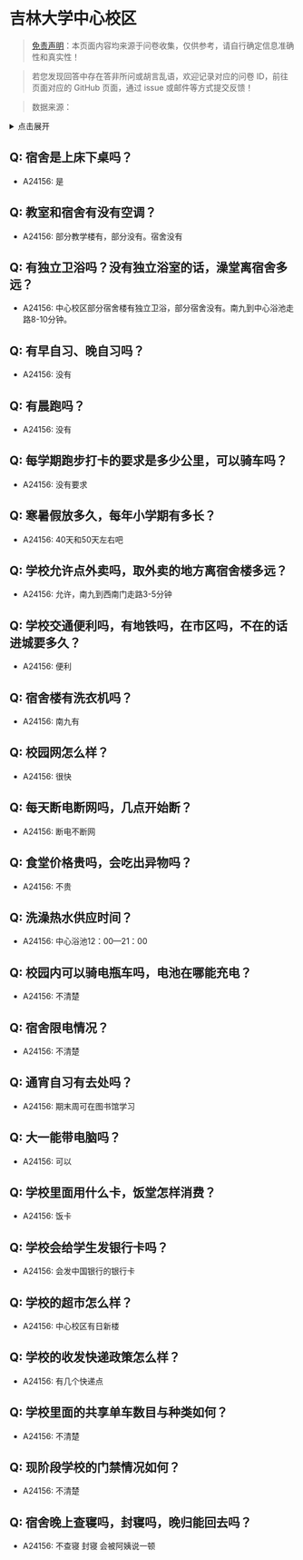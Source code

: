 # 吉林大学中心校区

> [免责声明](https://colleges.chat/#_3)：本页面内容均来源于问卷收集，仅供参考，请自行确定信息准确性和真实性！

> 若您发现回答中存在答非所问或胡言乱语，欢迎记录对应的问卷 ID，前往页面对应的 GitHub 页面，通过 issue 或邮件等方式提交反馈！

> 数据来源：

<details><summary>点击展开</summary>
<ul>
<li>A24156: 匿名 (2024 年 06 月)</li>
</ul>
</details>

## Q: 宿舍是上床下桌吗？

- A24156: 是

## Q: 教室和宿舍有没有空调？

- A24156: 部分教学楼有，部分没有。宿舍没有

## Q: 有独立卫浴吗？没有独立浴室的话，澡堂离宿舍多远？

- A24156: 中心校区部分宿舍楼有独立卫浴，部分宿舍没有。南九到中心浴池走路8-10分钟。

## Q: 有早自习、晚自习吗？

- A24156: 没有

## Q: 有晨跑吗？

- A24156: 没有

## Q: 每学期跑步打卡的要求是多少公里，可以骑车吗？

- A24156: 没有要求

## Q: 寒暑假放多久，每年小学期有多长？

- A24156: 40天和50天左右吧

## Q: 学校允许点外卖吗，取外卖的地方离宿舍楼多远？

- A24156: 允许，南九到西南门走路3-5分钟

## Q: 学校交通便利吗，有地铁吗，在市区吗，不在的话进城要多久？

- A24156: 便利

## Q: 宿舍楼有洗衣机吗？

- A24156: 南九有

## Q: 校园网怎么样？

- A24156: 很快

## Q: 每天断电断网吗，几点开始断？

- A24156: 断电不断网

## Q: 食堂价格贵吗，会吃出异物吗？

- A24156: 不贵

## Q: 洗澡热水供应时间？

- A24156: 中心浴池12：00—21：00

## Q: 校园内可以骑电瓶车吗，电池在哪能充电？

- A24156: 不清楚

## Q: 宿舍限电情况？

- A24156: 不清楚

## Q: 通宵自习有去处吗？

- A24156: 期末周可在图书馆学习

## Q: 大一能带电脑吗？

- A24156: 可以

## Q: 学校里面用什么卡，饭堂怎样消费？

- A24156: 饭卡

## Q: 学校会给学生发银行卡吗？

- A24156: 会发中国银行的银行卡

## Q: 学校的超市怎么样？

- A24156: 中心校区有日新楼

## Q: 学校的收发快递政策怎么样？

- A24156: 有几个快递点

## Q: 学校里面的共享单车数目与种类如何？

- A24156: 不清楚

## Q: 现阶段学校的门禁情况如何？

- A24156: 不清楚

## Q: 宿舍晚上查寝吗，封寝吗，晚归能回去吗？

- A24156: 不查寝 封寝 会被阿姨说一顿


